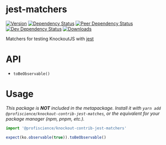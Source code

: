 # jest-matchers

[![Version][npm-version-shield]][npm]
[![Dependency Status][david-dm-shield]][david-dm]
[![Peer Dependency Status][david-dm-peer-shield]][david-dm-peer]
[![Dev Dependency Status][david-dm-dev-shield]][david-dm-dev]
[![Downloads][npm-stats-shield]][npm-stats]

Matchers for testing KnockoutJS with [jest][]

# API

- `toBeObservable()`

# Usage

_This package is **NOT** included in the metapackage. Install it with `yarn add @profiscience/knockout-contrib-jest-matches`, or the equivalent for your package manager (npm, pnpm, etc.)._

```javascript
import '@profiscience/knockout-contrib-jest-matchers'

expect(ko.observable(true)).toBeObservable()
```

[jest]: https://facebook.github.io/jest/

[david-dm]: https://david-dm.org/Profiscience/knockout-contrib?path=packages/jest-matchers
[david-dm-shield]: https://david-dm.org/Profiscience/knockout-contrib/status.svg?path=packages/jest-matchers

[david-dm-peer]: https://david-dm.org/Profiscience/knockout-contrib?path=packages/jest-matchers&type=peer
[david-dm-peer-shield]: https://david-dm.org/Profiscience/knockout-contrib/peer-status.svg?path=packages/jest-matchers

[david-dm-dev]: https://david-dm.org/Profiscience/knockout-contrib?path=packages/jest-matchers&type=dev
[david-dm-dev-shield]: https://david-dm.org/Profiscience/knockout-contrib/dev-status.svg?path=packages/jest-matchers

[npm]: https://www.npmjs.com/package/@profiscience/knockout-contrib-jest-matchers
[npm-version-shield]: https://img.shields.io/npm/v/@profiscience/knockout-contrib-jest-matchers.svg

[npm-stats]: http://npm-stat.com/charts.html?package=@profiscience/knockout-contrib-jest-matchers&author=&from=&to=
[npm-stats-shield]: https://img.shields.io/npm/dt/@profiscience/knockout-contrib-jest-matchers.svg?maxAge=2592000